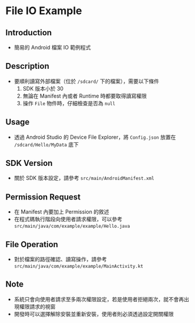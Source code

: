 # File IO Example

## Introduction

+ 簡易的 Android 檔案 IO 範例程式

## Description

+ 要順利讀寫外部檔案（位於 `/sdcard/` 下的檔案），需要以下條件
  1. SDK 版本小於 30
  2. 無論在 Manifest 內或者 Runtime 時都要取得讀寫權限
  3. 操作 `File` 物件時，仔細檢查是否為 `null`

## Usage

+ 透過 Android Studio 的 Device File Explorer，將 `Config.json` 放置在 `/sdcard/Hello/MyData` 底下

## SDK Version

+ 關於 SDK 版本設定，請參考 `src/main/AndroidManifest.xml`

## Permission Request

+ 在 Manifest 內要加上 Permission 的敘述
+ 在程式碼執行階段向使用者請求權限，可以參考 `src/main/java/com/example/example/Hello.java`

## File Operation

+ 對於檔案的路徑確認、讀寫操作，請參考 `src/main/java/com/example/example/MainActivity.kt`

## Note

+ 系統只會向使用者請求至多兩次權限設定，若是使用者拒絕兩次，就不會再出現權限請求的視窗
+ 開發時可以選擇解除安裝並重新安裝，使用者則必須透過設定開關權限
